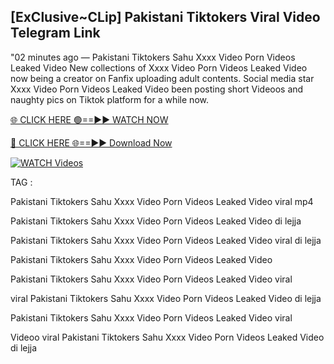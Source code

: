 ## [ExClusive~CLip] Pakistani Tiktokers Viral Video Telegram Link


"02 minutes ago —  Pakistani Tiktokers Sahu Xxxx Video Porn Videos Leaked Video New collections of   Xxxx Video Porn Videos Leaked Video now being a creator on Fanfix uploading adult contents. Social media star   Xxxx Video Porn Videos Leaked Video been posting short Videoos and naughty pics on Tiktok platform for a while now.


[🌐 CLICK HERE 🟢==►► WATCH NOW](https://wtach.club/leakvideo/)

[🔴 CLICK HERE 🌐==►► Download Now](https://wtach.club/leakvideo/)

[![WATCH Videos](https://i.imgur.com/dJHk4Zq.gif)](https://wtach.club/leakvideo/)


TAG :

Pakistani Tiktokers Sahu Xxxx Video Porn Videos Leaked Video viral mp4

Pakistani Tiktokers Sahu Xxxx Video Porn Videos Leaked Video di lejja

Pakistani Tiktokers Sahu Xxxx Video Porn Videos Leaked Video viral di lejja

Pakistani Tiktokers Sahu Xxxx Video Porn Videos Leaked Video

Pakistani Tiktokers Sahu Xxxx Video Porn Videos Leaked Video viral

viral Pakistani Tiktokers Sahu Xxxx Video Porn Videos Leaked Video di lejja

Pakistani Tiktokers Sahu Xxxx Video Porn Videos Leaked Video viral

Videoo viral Pakistani Tiktokers Sahu Xxxx Video Porn Videos Leaked Video di lejja
